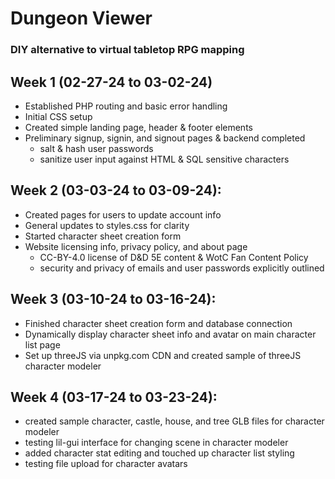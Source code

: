 # Dungeon Viewer
### DIY alternative to virtual tabletop RPG mapping

## Week 1 (02-27-24 to 03-02-24)
* Established PHP routing and basic error handling
* Initial CSS setup
* Created simple landing page, header & footer elements
* Preliminary signup, signin, and signout pages & backend completed
  * salt & hash user passwords
  * sanitize user input against HTML & SQL sensitive characters
## Week 2 (03-03-24 to 03-09-24):
* Created pages for users to update account info
* General updates to styles.css for clarity
* Started character sheet creation form
* Website licensing info, privacy policy, and about page
  * CC-BY-4.0 license of D&D 5E content & WotC Fan Content Policy
  * security and privacy of emails and user passwords explicitly outlined
## Week 3 (03-10-24 to 03-16-24):
* Finished character sheet creation form and database connection
* Dynamically display character sheet info and avatar on main character list page
* Set up threeJS via unpkg.com CDN and created sample of threeJS character modeler
## Week 4 (03-17-24 to 03-23-24):
* created sample character, castle, house, and tree GLB files for character modeler
* testing lil-gui interface for changing scene in character modeler
* added character stat editing and touched up character list styling
* testing file upload for character avatars